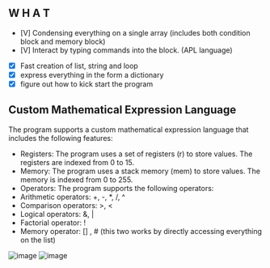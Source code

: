 ## W H A T
* [V] Condensing everything on a single array (includes both condition block and memory block)
* [V] Interact by typing commands into the block. (APL language)
* [X] Fast creation of list, string and loop
* [X] express everything in the form a dictionary
* [X] figure out how to kick start the program 

## Custom Mathematical Expression Language
The program supports a custom mathematical expression language that includes the following features:
* Registers: The program uses a set of registers (r) to store values. The registers are indexed from 0 to 15.
* Memory: The program uses a stack memory (mem) to store values. The memory is indexed from 0 to 255.
* Operators: The program supports the following operators:
* Arithmetic operators: +, -, *, /, ^
* Comparison operators: >, <
* Logical operators: &, |
* Factorial operator: !
* Memory operator: [] , # (this two works by directly accessing everything on the list)

![image](https://github.com/user-attachments/assets/5b56553f-be40-423e-ac50-0260b1c2d161)
![image](https://github.com/user-attachments/assets/9fc56c2a-9947-4ed6-900a-c03a35b8e91a)
